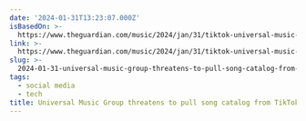```yaml
---
date: '2024-01-31T13:23:07.000Z'
isBasedOn: >-
  https://www.theguardian.com/music/2024/jan/31/tiktok-universal-music-group-umg-music-catalogue-rights-negotiation?CMP=Share_AndroidApp_Other
link: >-
  https://www.theguardian.com/music/2024/jan/31/tiktok-universal-music-group-umg-music-catalogue-rights-negotiation?CMP=Share_AndroidApp_Other
slug: >-
  2024-01-31-universal-music-group-threatens-to-pull-song-catalog-from-tiktok-in-furious
tags:
  - social media
  - tech
title: Universal Music Group threatens to pull song catalog from TikTok in furious
---
```



